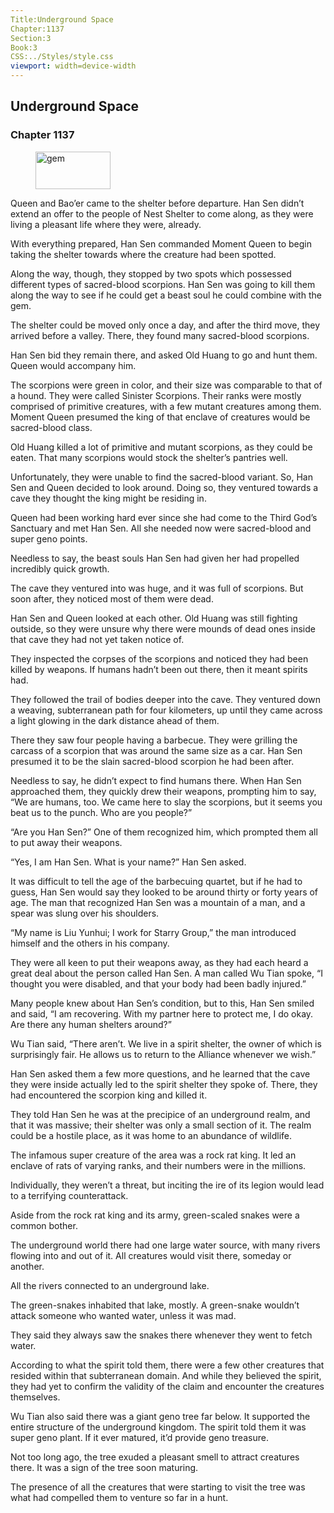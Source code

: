 ```yaml
---
Title:Underground Space 
Chapter:1137 
Section:3 
Book:3 
CSS:../Styles/style.css 
viewport: width=device-width
---
```

  
## Underground Space
### Chapter 1137
  
<figure>
	<img src="../Images/gem.gif" alt="gem" id="gem" width="120" height="60" />
</figure>
  

  
Queen and Bao’er came to the shelter before departure. Han Sen didn’t extend an offer to the people of Nest Shelter to come along, as they were living a pleasant life where they were, already.

With everything prepared, Han Sen commanded Moment Queen to begin taking the shelter towards where the creature had been spotted.

Along the way, though, they stopped by two spots which possessed different types of sacred-blood scorpions. Han Sen was going to kill them along the way to see if he could get a beast soul he could combine with the gem.

The shelter could be moved only once a day, and after the third move, they arrived before a valley. There, they found many sacred-blood scorpions.

Han Sen bid they remain there, and asked Old Huang to go and hunt them. Queen would accompany him.

The scorpions were green in color, and their size was comparable to that of a hound. They were called Sinister Scorpions. Their ranks were mostly comprised of primitive creatures, with a few mutant creatures among them. Moment Queen presumed the king of that enclave of creatures would be sacred-blood class.

Old Huang killed a lot of primitive and mutant scorpions, as they could be eaten. That many scorpions would stock the shelter’s pantries well.

Unfortunately, they were unable to find the sacred-blood variant. So, Han Sen and Queen decided to look around. Doing so, they ventured towards a cave they thought the king might be residing in.

Queen had been working hard ever since she had come to the Third God’s Sanctuary and met Han Sen. All she needed now were sacred-blood and super geno points.

Needless to say, the beast souls Han Sen had given her had propelled incredibly quick growth.

The cave they ventured into was huge, and it was full of scorpions. But soon after, they noticed most of them were dead.

Han Sen and Queen looked at each other. Old Huang was still fighting outside, so they were unsure why there were mounds of dead ones inside that cave they had not yet taken notice of.

They inspected the corpses of the scorpions and noticed they had been killed by weapons. If humans hadn’t been out there, then it meant spirits had.

They followed the trail of bodies deeper into the cave. They ventured down a weaving, subterranean path for four kilometers, up until they came across a light glowing in the dark distance ahead of them.

There they saw four people having a barbecue. They were grilling the carcass of a scorpion that was around the same size as a car. Han Sen presumed it to be the slain sacred-blood scorpion he had been after.

Needless to say, he didn’t expect to find humans there. When Han Sen approached them, they quickly drew their weapons, prompting him to say, “We are humans, too. We came here to slay the scorpions, but it seems you beat us to the punch. Who are you people?”

“Are you Han Sen?” One of them recognized him, which prompted them all to put away their weapons.

“Yes, I am Han Sen. What is your name?” Han Sen asked.

It was difficult to tell the age of the barbecuing quartet, but if he had to guess, Han Sen would say they looked to be around thirty or forty years of age. The man that recognized Han Sen was a mountain of a man, and a spear was slung over his shoulders.

“My name is Liu Yunhui; I work for Starry Group,” the man introduced himself and the others in his company.

They were all keen to put their weapons away, as they had each heard a great deal about the person called Han Sen. A man called Wu Tian spoke, “I thought you were disabled, and that your body had been badly injured.”

Many people knew about Han Sen’s condition, but to this, Han Sen smiled and said, “I am recovering. With my partner here to protect me, I do okay. Are there any human shelters around?”

Wu Tian said, “There aren’t. We live in a spirit shelter, the owner of which is surprisingly fair. He allows us to return to the Alliance whenever we wish.”

Han Sen asked them a few more questions, and he learned that the cave they were inside actually led to the spirit shelter they spoke of. There, they had encountered the scorpion king and killed it.

They told Han Sen he was at the precipice of an underground realm, and that it was massive; their shelter was only a small section of it. The realm could be a hostile place, as it was home to an abundance of wildlife.

The infamous super creature of the area was a rock rat king. It led an enclave of rats of varying ranks, and their numbers were in the millions.

Individually, they weren’t a threat, but inciting the ire of its legion would lead to a terrifying counterattack.

Aside from the rock rat king and its army, green-scaled snakes were a common bother.

The underground world there had one large water source, with many rivers flowing into and out of it. All creatures would visit there, someday or another.

All the rivers connected to an underground lake.

The green-snakes inhabited that lake, mostly. A green-snake wouldn’t attack someone who wanted water, unless it was mad.

They said they always saw the snakes there whenever they went to fetch water.

According to what the spirit told them, there were a few other creatures that resided within that subterranean domain. And while they believed the spirit, they had yet to confirm the validity of the claim and encounter the creatures themselves.

Wu Tian also said there was a giant geno tree far below. It supported the entire structure of the underground kingdom. The spirit told them it was super geno plant. If it ever matured, it’d provide geno treasure.

Not too long ago, the tree exuded a pleasant smell to attract creatures there. It was a sign of the tree soon maturing.

The presence of all the creatures that were starting to visit the tree was what had compelled them to venture so far in a hunt.